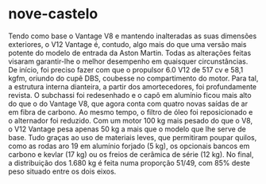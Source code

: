 # nove-castelo
Tendo como base o Vantage V8 e mantendo inalteradas as suas dimensões exteriores, o V12 Vantage é, contudo, algo mais do que uma versão mais potente do modelo de entrada da Aston Martin. Todas as alterações feitas visaram garantir-lhe o melhor desempenho em quaisquer circunstâncias. De início, foi preciso fazer com que o propulsor 6.0 V12 de 517 cv e 58,1 kgfm, oriundo do cupê DBS, coubesse no compartimento do motor. Para tal, a estrutura interna dianteira, a partir dos amortecedores, foi profundamente revista. O subchassi foi redesenhado e o capô em alumínio ficou mais alto do que o do Vantage V8, que agora conta com quatro novas saídas de ar em fibra de carbono. Ao mesmo tempo, o filtro de óleo foi reposicionado e o alternador foi reduzido.
Com um motor 100 kg mais pesado do que o V8, o V12 Vantage pesa apenas 50 kg a mais que o modelo que lhe serve de base. Tudo graças ao uso de materiais leves, que permitiram poupar quilos, como as rodas aro 19 em alumínio forjado (5 kg), os opcionais bancos em carbono e kevlar (17 kg) ou os freios de cerâmica de série (12 kg). No final, a distribuição dos 1.680 kg é feita numa proporção 51/49, com 85% deste peso situado entre os dois eixos.
